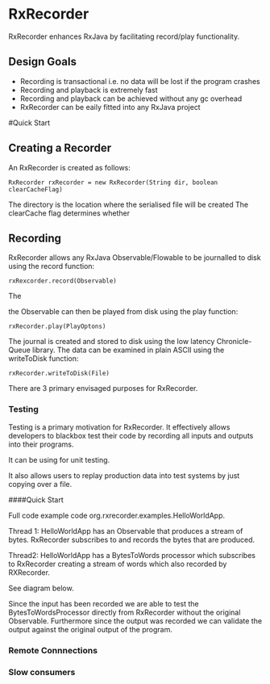 # RxRecorder

RxRecorder enhances RxJava by facilitating record/play functionality. 

## Design Goals

- Recording is transactional i.e. no data will be lost if the program crashes
- Recording and playback is extremely fast
- Recording and playback can be achieved without any gc overhead
- RxRecorder can be eaily fitted into any RxJava project

#Quick Start
## Creating a Recorder

An RxRecorder is created as follows:

    RxRecorder rxRecorder = new RxRecorder(String dir, boolean clearCacheFlag)

The directory is the location where the serialised file will be created
The clearCache flag determines whether 

## Recording
RxRecorder allows any RxJava Observable/Flowable to be journalled to disk using the record function:

    rxRexcorder.record(Observable)

The 

the Observable can then be played from disk using the play function:

    rxRecorder.play(PlayOptons)

The journal is created and stored to disk using the low latency Chronicle-Queue library.
The data can be examined in plain ASCII using the writeToDisk function:

    rxRecorder.writeToDisk(File)
    
There are 3 primary envisaged purposes for RxRecorder.

### Testing

Testing is a primary motivation for RxRecorder. It effectively allows developers to
blackbox test their code by recording all inputs and outputs into their programs.

It can be using for unit testing.

It also allows users to replay production data into test systems by just copying over a file.

####Quick Start


Full code example code org.rxrecorder.examples.HelloWorldApp.

Thread 1: HelloWorldApp has an Observable<Bytes> that produces a stream of bytes. 
RxRecorder subscribes to and records the bytes that are produced. 

Thread2: HelloWorldApp has a BytesToWords processor which subscribes to RxRecorder 
creating a stream of words which also recorded by RXRecorder.

See diagram below.

Since the input has been recorded we are able to test the BytesToWordsProcessor directly from RxRecorder without
the original Observable<Bytes>. Furthermore since the output was recorded we can validate
the output against the original output of the program.
### Remote Connnections
### Slow consumers